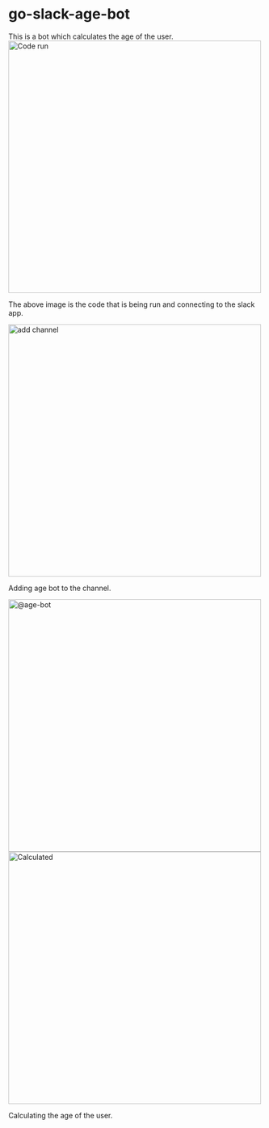 # go-slack-age-bot
This is a bot which calculates the age of the user.
<img width="500" alt="Code run" src="https://github.com/Vikhyath01K/go-slack-age-bot/assets/87747931/a2ee9830-f1cc-46dd-bba7-023aa69bad76">

The above image is the code that is being run and connecting to the slack app.

<img width="500" alt="add channel" src="https://github.com/Vikhyath01K/go-slack-age-bot/assets/87747931/bd88b950-2c82-4e18-a55b-091516e60b42">


Adding age bot to the channel.

<img width="500" alt="@age-bot" src="https://github.com/Vikhyath01K/go-slack-age-bot/assets/87747931/7e641766-18cc-4408-9cd2-dea7e6a9c46e">

<img width="500" alt="Calculated" src="https://github.com/Vikhyath01K/go-slack-age-bot/assets/87747931/bc31d46d-d7f0-443b-bb94-27662db73f5d">


Calculating the age of the user.
